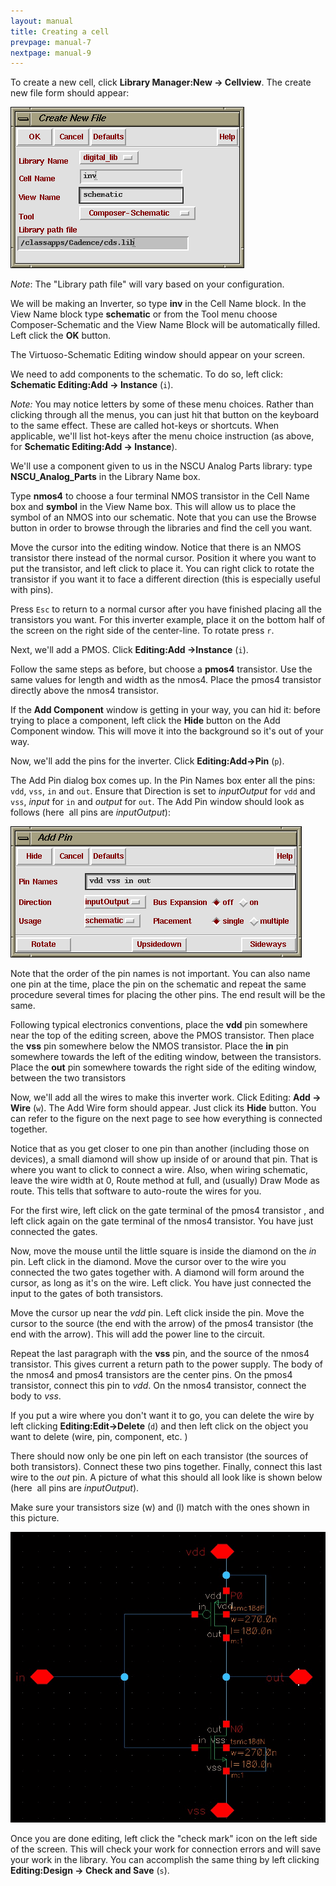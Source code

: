 ```yaml
---
layout: manual
title: Creating a cell
prevpage: manual-7
nextpage: manual-9
---
```


To create a new cell, click **Library Manager:New -> Cellview**. The create new file form should appear:

![](/images/manual/new_file.gif)

_Note_: The "Library path file" will vary based on your configuration.

We will be making an Inverter, so type **inv** in the Cell Name block. In the View Name block type **schematic** or from the Tool menu choose Composer-Schematic and the View Name Block will be automatically filled. Left click the **OK** button.

The Virtuoso-Schematic Editing window should appear on your screen.

We need to add components to the schematic. To do so, left click: **Schematic Editing:Add -> Instance** (`i`).

_Note:_ You may notice letters by some of these menu choices. Rather than clicking through all the menus, you can just hit that button on the keyboard to the same effect. These are called hot-keys or shortcuts. When applicable, we'll list hot-keys after the menu choice instruction (as above, for **Schematic Editing:Add -> Instance**).

We'll use a component given to us in the NSCU Analog Parts library: type **NSCU_Analog_Parts** in the Library Name box.

Type **nmos4** to choose a four terminal NMOS transistor in the Cell Name box and **symbol** in the View Name box. This will allow us to place the symbol of an NMOS into our schematic. Note that you can use the Browse button in order to browse through the libraries and find the cell you want.

Move the cursor into the editing window. Notice that there is an NMOS transistor there instead of the normal cursor. Position it where you want to put the transistor, and left click to place it. You can right click to rotate the transistor if you want it to face a different direction (this is especially useful with pins).

Press `Esc` to return to a normal cursor after you have finished placing all the transistors you want. For this inverter example, place it on the bottom half of the screen on the right side of the center-line. To rotate press `r`.

Next, we'll add a PMOS. Click **Editing:Add -\>Instance** (`i`).

Follow the same steps as before, but choose a **pmos4** transistor. Use the same values for length and width as the nmos4. Place the pmos4 transistor directly above the nmos4 transistor.

If the **Add Component** window is getting in your way, you can hid it: before trying to place a component, left click the **Hide** button on the Add Component window. This will move it into the background so it's out of your way.

Now, we'll add the pins for the inverter. Click **Editing:Add-\>Pin** (`p`).

The Add Pin dialog box comes up. In the Pin Names box enter all the pins: `vdd`, `vss`, `in` and `out`. Ensure that Direction is set to _inputOutput_ for `vdd` and `vss`, _input_ for `in` and _output_ for `out`. The Add Pin window should look as follows (here  all pins are _inputOutput_):

![](/images/manual/add_pin.gif)

Note that the order of the pin names is not important. You can also name one pin at the time, place the pin on the schematic and repeat the same procedure several times for placing the other pins. The end result will be the same.

Following typical electronics conventions, place the **vdd** pin somewhere near the top of the editing screen, above the PMOS transistor. Then place the **vss** pin somewhere below the NMOS transistor. Place the **in** pin somewhere towards the left of the editing window, between the transistors. Place the **out** pin somewhere towards the right side of the editing window, between the two transistors

Now, we'll add all the wires to make this inverter work. Click Editing: **Add -> Wire** (`w`). The Add Wire form should appear. Just click its **Hide** button. You can refer to the figure on the next page to see how everything is connected together.

Notice that as you get closer to one pin than another (including those on devices), a small diamond will show up inside of or around that pin. That is where you want to click to connect a wire. Also, when wiring schematic, leave the wire width at 0, Route method at full, and (usually) Draw Mode as route. This tells that software to auto-route the wires for you.

For the first wire, left click on the gate terminal of the pmos4 transistor , and left click again on the gate terminal of the nmos4 transistor. You have just connected the gates.

Now, move the mouse until the little square is inside the diamond on the _in_ pin. Left click in the diamond. Move the cursor over to the wire you connected the two gates together with. A diamond will form around the cursor, as long as it's on the wire. Left click. You have just connected the input to the gates of both transistors.

Move the cursor up near the _vdd_ pin. Left click inside the pin. Move the cursor to the source (the end with the arrow) of the pmos4 transistor (the end with the arrow). This will add the power line to the circuit.

Repeat the last paragraph with the **vss** pin, and the source of the nmos4 transistor. This gives current a return path to the power supply. The body of the nmos4 and pmos4 transistors are the center pins. On the pmos4 transistor, connect this pin to _vdd_. On the nmos4 transistor, connect the body to _vss_.

If you put a wire where you don\'t want it to go, you can delete the wire by left clicking **Editing:Edit->Delete** (`d`) and then left click on the object you want to delete (wire, pin, component, etc. )

There should now only be one pin left on each transistor (the sources of both transistors). Connect these two pins together. Finally, connect this last wire to the _out_ pin. A picture of what this should all look like is shown below (here  all pins are _inputOutput_).

Make sure your transistors size (w) and (l) match with the ones shown in this picture.

![](/images/manual/schematic_tsmc.jpg)

Once you are done editing, left click the "check mark" icon on the left side of the screen. This will check your work for connection errors and will save your work in the library. You can accomplish the same thing by left clicking **Editing:Design -\> Check and Save** (`s`).
